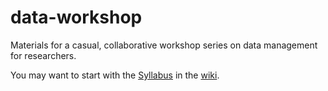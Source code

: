 data-workshop
=============

Materials for a casual, collaborative workshop series on data management for researchers.

You may want to start with the [Syllabus](https://github.com/brianhigh/data-workshop/wiki/Syllabus) in the [wiki](https://github.com/brianhigh/data-workshop/wiki/Data-Workshop-Wiki).
